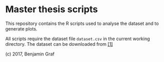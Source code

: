 Master thesis scripts
==================================

This repository contains the R scripts used to analyse the dataset
and to generate plots.

All scripts require the dataset file `dataset.csv` in the current working
directory.
The dataset can be downloaded from [[1]](https://github.com/bgraf/mt-scripts/releases/download/v0.1/dataset.zip)

(c) 2017, Benjamin Graf
